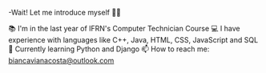-Wait! Let me introduce myself 👩‍💻

📚 I'm in the last year of IFRN's Computer Technician Course
💻 I have experience with languages like C++, Java, HTML, CSS, JavaScript and SQL
🌱 Currently learning Python and Django
📫 How to reach me: biancavianacosta@outlook.com

<!---
Diogo-Almeida-Costa/Diogo-Almeida-Costa is a ✨ special ✨ repository because its `README.md` (this file) appears on your GitHub profile.
You can click the Preview link to take a look at your changes.
--->
